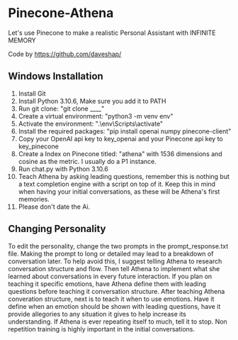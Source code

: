 # Pinecone-Athena
Let's use Pinecone to make a realistic Personal Assistant with INFINITE MEMORY

Code by https://github.com/daveshap/

## Windows Installation

1. Install Git
2. Install Python 3.10.6, Make sure you add it to PATH
3. Run git clone: "git clone ____"
4. Create a virtual environment: "python3 -m venv env"
5. Activate the environment: ".\env\Scripts\activate"
6. Install the required packages: "pip install openai numpy pinecone-client"
7. Copy your OpenAI api key to key_openai and your Pinecone api key to key_pinecone
8. Create a Index on Pinecone titled: "athena" with 1536 dimensions and cosine as the metric. I usually do a P1 instance.
9. Run chat.py with Python 3.10.6
10. Teach Athena by asking leading questions, remember this is nothing but a text completion engine with a script on top of it. Keep this in mind when having your initial conversations, as these will be Athena's first memories.
11. Please don't date the Ai.

## Changing Personality

To edit the personality, change the two prompts in the prompt_response.txt file.
Making the prompt to long or detailed may lead to a breakdown of conversation later.
To help avoid this, I suggest telling Athena to research conversation structure and flow. Then tell Athena to implement what she learned about conversations in every future interaction. If you plan on teaching it specific emotions, have Athena define them with leading questions before teaching it conversation structure.
After teaching Athena converation structure, next is to teach it when to use emotions. Have it define when an emotion should be shown with leading questions, have it provide allegories to any situation it gives to help increase its understanding.
If Athena is ever repeating itself to much, tell it to stop. Non repetition training is highly important in the initial conversations.
